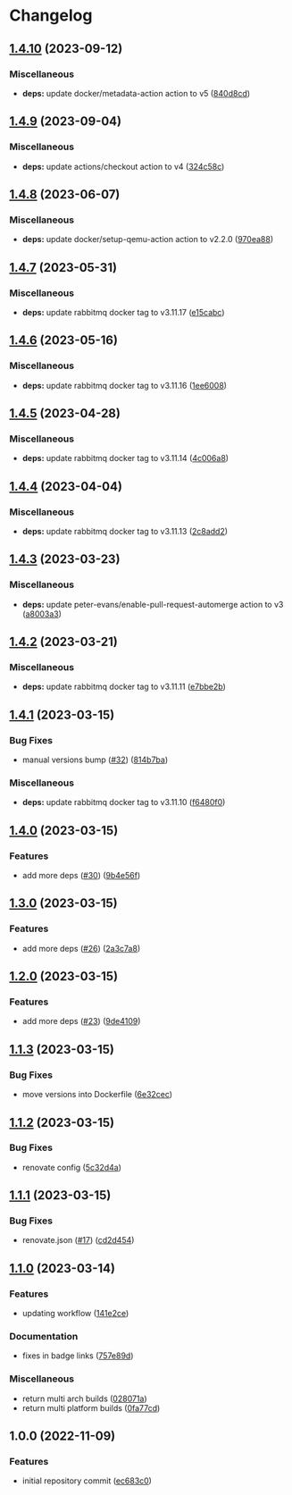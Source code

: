 # Changelog

## [1.4.10](https://github.com/wayofdev/docker-rabbitmq/compare/v1.4.9...v1.4.10) (2023-09-12)


### Miscellaneous

* **deps:** update docker/metadata-action action to v5 ([840d8cd](https://github.com/wayofdev/docker-rabbitmq/commit/840d8cdfeebcd1d8f4b9ea86d599ecf650135d8b))

## [1.4.9](https://github.com/wayofdev/docker-rabbitmq/compare/v1.4.8...v1.4.9) (2023-09-04)


### Miscellaneous

* **deps:** update actions/checkout action to v4 ([324c58c](https://github.com/wayofdev/docker-rabbitmq/commit/324c58c9f292b49396f8091f488f9abeb719832b))

## [1.4.8](https://github.com/wayofdev/docker-rabbitmq/compare/v1.4.7...v1.4.8) (2023-06-07)


### Miscellaneous

* **deps:** update docker/setup-qemu-action action to v2.2.0 ([970ea88](https://github.com/wayofdev/docker-rabbitmq/commit/970ea88c13812301fed40acae11bfb6a747a6354))

## [1.4.7](https://github.com/wayofdev/docker-rabbitmq/compare/v1.4.6...v1.4.7) (2023-05-31)


### Miscellaneous

* **deps:** update rabbitmq docker tag to v3.11.17 ([e15cabc](https://github.com/wayofdev/docker-rabbitmq/commit/e15cabc402565ec7f546006627de24f4de38d72c))

## [1.4.6](https://github.com/wayofdev/docker-rabbitmq/compare/v1.4.5...v1.4.6) (2023-05-16)


### Miscellaneous

* **deps:** update rabbitmq docker tag to v3.11.16 ([1ee6008](https://github.com/wayofdev/docker-rabbitmq/commit/1ee60088918ed0012c9e6d77686908fa50d4ec39))

## [1.4.5](https://github.com/wayofdev/docker-rabbitmq/compare/v1.4.4...v1.4.5) (2023-04-28)


### Miscellaneous

* **deps:** update rabbitmq docker tag to v3.11.14 ([4c006a8](https://github.com/wayofdev/docker-rabbitmq/commit/4c006a8828db0c682e894096cba417797496d7ef))

## [1.4.4](https://github.com/wayofdev/docker-rabbitmq/compare/v1.4.3...v1.4.4) (2023-04-04)


### Miscellaneous

* **deps:** update rabbitmq docker tag to v3.11.13 ([2c8add2](https://github.com/wayofdev/docker-rabbitmq/commit/2c8add28ad8cb08d60b7ea0df287ec59ec9d667e))

## [1.4.3](https://github.com/wayofdev/docker-rabbitmq/compare/v1.4.2...v1.4.3) (2023-03-23)


### Miscellaneous

* **deps:** update peter-evans/enable-pull-request-automerge action to v3 ([a8003a3](https://github.com/wayofdev/docker-rabbitmq/commit/a8003a37975a229bc865381256089cb90b888630))

## [1.4.2](https://github.com/wayofdev/docker-rabbitmq/compare/v1.4.1...v1.4.2) (2023-03-21)


### Miscellaneous

* **deps:** update rabbitmq docker tag to v3.11.11 ([e7bbe2b](https://github.com/wayofdev/docker-rabbitmq/commit/e7bbe2baf859962e8726f20f37d85d64c40a42b8))

## [1.4.1](https://github.com/wayofdev/docker-rabbitmq/compare/v1.4.0...v1.4.1) (2023-03-15)


### Bug Fixes

* manual versions bump ([#32](https://github.com/wayofdev/docker-rabbitmq/issues/32)) ([814b7ba](https://github.com/wayofdev/docker-rabbitmq/commit/814b7bac5f919ca90c6af668a0bab7e4de92d3db))


### Miscellaneous

* **deps:** update rabbitmq docker tag to v3.11.10 ([f6480f0](https://github.com/wayofdev/docker-rabbitmq/commit/f6480f023d43858d1edb069a4be787172ef1c462))

## [1.4.0](https://github.com/wayofdev/docker-rabbitmq/compare/v1.3.0...v1.4.0) (2023-03-15)


### Features

* add more deps ([#30](https://github.com/wayofdev/docker-rabbitmq/issues/30)) ([9b4e56f](https://github.com/wayofdev/docker-rabbitmq/commit/9b4e56ff6a2a9f8637cf10f5fc970829d7433266))

## [1.3.0](https://github.com/wayofdev/docker-rabbitmq/compare/v1.2.0...v1.3.0) (2023-03-15)


### Features

* add more deps ([#26](https://github.com/wayofdev/docker-rabbitmq/issues/26)) ([2a3c7a8](https://github.com/wayofdev/docker-rabbitmq/commit/2a3c7a8965b6e04692f01a63c769c7b0c1989848))

## [1.2.0](https://github.com/wayofdev/docker-rabbitmq/compare/v1.1.3...v1.2.0) (2023-03-15)


### Features

* add more deps ([#23](https://github.com/wayofdev/docker-rabbitmq/issues/23)) ([9de4109](https://github.com/wayofdev/docker-rabbitmq/commit/9de4109b107ec49a09ac1707bc03e8f52e2ea573))

## [1.1.3](https://github.com/wayofdev/docker-rabbitmq/compare/v1.1.2...v1.1.3) (2023-03-15)


### Bug Fixes

* move versions into Dockerfile ([6e32cec](https://github.com/wayofdev/docker-rabbitmq/commit/6e32cec137376897cd9720a6f76aff701c5aeb1c))

## [1.1.2](https://github.com/wayofdev/docker-rabbitmq/compare/v1.1.1...v1.1.2) (2023-03-15)


### Bug Fixes

* renovate config ([5c32d4a](https://github.com/wayofdev/docker-rabbitmq/commit/5c32d4a59cb6622b592bf201944504608b473523))

## [1.1.1](https://github.com/wayofdev/docker-rabbitmq/compare/v1.1.0...v1.1.1) (2023-03-15)


### Bug Fixes

* renovate.json ([#17](https://github.com/wayofdev/docker-rabbitmq/issues/17)) ([cd2d454](https://github.com/wayofdev/docker-rabbitmq/commit/cd2d454a6e22dcd995fa6595e208639f031dedf0))

## [1.1.0](https://github.com/wayofdev/docker-rabbitmq/compare/v1.0.0...v1.1.0) (2023-03-14)


### Features

* updating workflow ([141e2ce](https://github.com/wayofdev/docker-rabbitmq/commit/141e2ced0c5ea0b13655eda31abd17de9e754a3c))


### Documentation

* fixes in badge links ([757e89d](https://github.com/wayofdev/docker-rabbitmq/commit/757e89d8e0ee39e1fa3ff2fee589b6bb36c61c14))


### Miscellaneous

* return multi arch builds ([028071a](https://github.com/wayofdev/docker-rabbitmq/commit/028071af068e88f2b83a1eb61d7fcd60d5f73470))
* return multi platform builds ([0fa77cd](https://github.com/wayofdev/docker-rabbitmq/commit/0fa77cd9dd9f951f9ab7445cec7f19f757bfc07a))

## 1.0.0 (2022-11-09)


### Features

* initial repository commit ([ec683c0](https://github.com/wayofdev/docker-rabbitmq/commit/ec683c0b4554753e4afb3c30fa1d1c9ca15ce13e))
